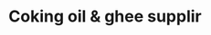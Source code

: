 ---
title: "Coking oil & ghee supplir"
url: /karachi/coking-oil-und-ghee-supplir/
shop: Allgemein
---